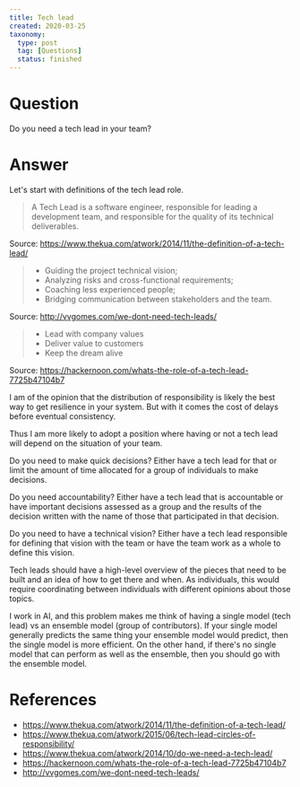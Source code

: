 ```yaml
---
title: Tech lead
created: 2020-03-25
taxonomy:
  type: post
  tag: [Questions]
  status: finished
---
```


# Question
Do you need a tech lead in your team?

# Answer
Let's start with definitions of the tech lead role.

> A Tech Lead is a software engineer, responsible for leading a development team, and responsible for the quality of its technical deliverables.

Source: https://www.thekua.com/atwork/2014/11/the-definition-of-a-tech-lead/

> * Guiding the project technical vision;
> * Analyzing risks and cross-functional requirements;
> * Coaching less experienced people;
> * Bridging communication between stakeholders and the team.

Source: http://vvgomes.com/we-dont-need-tech-leads/

> * Lead with company values
> * Deliver value to customers
> * Keep the dream alive

Source: https://hackernoon.com/whats-the-role-of-a-tech-lead-7725b47104b7

I am of the opinion that the distribution of responsibility is likely the best way to get resilience in your system. But with it comes the cost of delays before eventual consistency.

Thus I am more likely to adopt a position where having or not a tech lead will depend on the situation of your team.

Do you need to make quick decisions? Either have a tech lead for that or limit the amount of time allocated for a group of individuals to make decisions.

Do you need accountability? Either have a tech lead that is accountable or have important decisions assessed as a group and the results of the decision written with the name of those that participated in that decision.

Do you need to have a technical vision? Either have a tech lead responsible for defining that vision with the team or have the team work as a whole to define this vision.

Tech leads should have a high-level overview of the pieces that need to be built and an idea of how to get there and when. As individuals, this would require coordinating between individuals with different opinions about those topics.

I work in AI, and this problem makes me think of having a single model (tech lead) vs an ensemble model (group of contributors). If your single model generally predicts the same thing your ensemble model would predict, then the single model is more efficient. On the other hand, if there's no single model that can perform as well as the ensemble, then you should go with the ensemble model.

# References
* https://www.thekua.com/atwork/2014/11/the-definition-of-a-tech-lead/
* https://www.thekua.com/atwork/2015/06/tech-lead-circles-of-responsibility/
* https://www.thekua.com/atwork/2014/10/do-we-need-a-tech-lead/
* https://hackernoon.com/whats-the-role-of-a-tech-lead-7725b47104b7
* http://vvgomes.com/we-dont-need-tech-leads/
